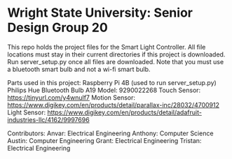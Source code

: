 # Wright State University: Senior Design Group 20

This repo holds the project files for the Smart Light Controller. All file locations must stay in their current directories if this project is downloaded. Run server_setup.py once all files are downloaded. Note that you must use a bluetooth smart bulb and not a wi-fi smart bulb.

Parts used in this project:
Raspberry Pi 4B (used to run server_setup.py)
Philips Hue Bluetooth Bulb A19 Model: 9290022268
Touch Sensor: https://tinyurl.com/y4wnulf7
Motion Sensor: https://www.digikey.com/en/products/detail/parallax-inc/28032/4700912
Light Sensor: https://www.digikey.com/en/products/detail/adafruit-industries-llc/4162/9997696


Contributors:
Anvar: Electrical Engineering 
Anthony: Computer Science
Austin: Computer Engineering
Grant: Electrical Engineering
Tristan: Electrical Engineering
